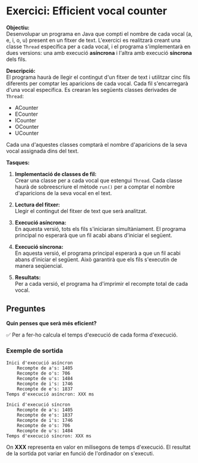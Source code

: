 # Exercici: Efficient vocal counter

**Objectiu:**  
Desenvolupar un programa en Java que compti el nombre de cada vocal (a, e, i, o, u) present en un fitxer de text. L'exercici es realitzarà creant una classe `Thread` específica per a cada vocal, i el programa s'implementarà en dues versions: una amb execució **asíncrona** i l'altra amb execució **síncrona** dels fils.

**Descripció:**  
El programa haurà de llegir el contingut d'un fitxer de text i utilitzar cinc fils diferents per comptar les aparicions de cada vocal. Cada fil s'encarregarà d'una vocal específica. Es crearan les següents classes derivades de `Thread`:
- ACounter
- ECounter
- ICounter
- OCounter
- UCounter

Cada una d'aquestes classes comptarà el nombre d'aparicions de la seva vocal assignada dins del text.

**Tasques:**

1. **Implementació de classes de fil:**  
   Crear una classe per a cada vocal que estengui `Thread`. Cada classe haurà de sobreescriure el mètode `run()` per a comptar el nombre d'aparicions de la seva vocal en el text.

2. **Lectura del fitxer:**  
   Llegir el contingut del fitxer de text que serà analitzat.

3. **Execució asíncrona:**  
   En aquesta versió, tots els fils s'iniciaran simultàniament. El programa principal no esperarà que un fil acabi abans d'iniciar el següent.

4. **Execució síncrona:**  
   En aquesta versió, el programa principal esperarà a que un fil acabi abans d'iniciar el següent. Això garantirà que els fils s'executin de manera seqüencial.

5. **Resultats:**  
   Per a cada versió, el programa ha d'imprimir el recompte total de cada vocal.

## Preguntes
**Quin penses que serà més eficient?**

✅ Per a fer-ho calcula el temps d'execució de cada forma d'execució.

### Exemple de sortida
```text
Inici d'execució asíncron
	Recompte de a's: 1405
	Recompte de o's: 706
	Recompte de u's: 1484
	Recompte de i's: 1746
	Recompte de e's: 1837
Temps d'execució asíncron: XXX ms

Inici d'execució síncron
	Recompte de a's: 1405
	Recompte de e's: 1837
	Recompte de i's: 1746
	Recompte de o's: 706
	Recompte de u's: 1484
Temps d'execució síncron: XXX ms
```

On **XXX** representa en valor en milisegons de temps d'execució.
El resultat de la sortida pot variar en funció de l'ordinador on s'executi.